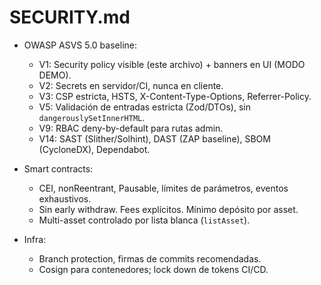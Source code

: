 # SECURITY.md

- OWASP ASVS 5.0 baseline:
  - V1: Security policy visible (este archivo) + banners en UI (MODO DEMO).
  - V2: Secrets en servidor/CI, nunca en cliente.
  - V3: CSP estricta, HSTS, X-Content-Type-Options, Referrer-Policy.
  - V5: Validación de entradas estricta (Zod/DTOs), sin `dangerouslySetInnerHTML`.
  - V9: RBAC deny-by-default para rutas admin.
  - V14: SAST (Slither/Solhint), DAST (ZAP baseline), SBOM (CycloneDX), Dependabot.

- Smart contracts:
  - CEI, nonReentrant, Pausable, límites de parámetros, eventos exhaustivos.
  - Sin early withdraw. Fees explícitos. Mínimo depósito por asset.
  - Multi-asset controlado por lista blanca (`listAsset`).

- Infra:
  - Branch protection, firmas de commits recomendadas.
  - Cosign para contenedores; lock down de tokens CI/CD.

